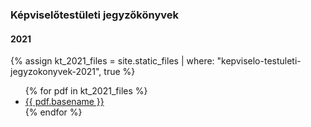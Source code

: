 ### Képviselőtestületi jegyzőkönyvek

#### 2021

{% assign kt_2021_files = site.static_files | where: "kepviselo-testuleti-jegyzokonyvek-2021", true %}
<ul>
{% for pdf in kt_2021_files %}
  <li>
   <a href="{{ site.basepath }}{{ pdf.path }}">{{ pdf.basename }}</a>
  </li>
{% endfor %}
</ul>
